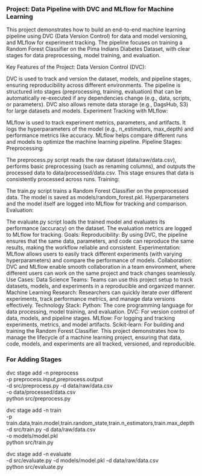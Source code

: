 ### Project: Data Pipeline with DVC and MLflow for Machine Learning
This project demonstrates how to build an end-to-end machine learning pipeline using DVC (Data Version Control) for data and model versioning, and MLflow for experiment tracking. The pipeline focuses on training a Random Forest Classifier on the Pima Indians Diabetes Dataset, with clear stages for data preprocessing, model training, and evaluation.

Key Features of the Project:
Data Version Control (DVC):

DVC is used to track and version the dataset, models, and pipeline stages, ensuring reproducibility across different environments.
The pipeline is structured into stages (preprocessing, training, evaluation) that can be automatically re-executed if any dependencies change (e.g., data, scripts, or parameters).
DVC also allows remote data storage (e.g., DagsHub, S3) for large datasets and models.
Experiment Tracking with MLflow:

MLflow is used to track experiment metrics, parameters, and artifacts.
It logs the hyperparameters of the model (e.g., n_estimators, max_depth) and performance metrics like accuracy.
MLflow helps compare different runs and models to optimize the machine learning pipeline.
Pipeline Stages:
Preprocessing:

The preprocess.py script reads the raw dataset (data/raw/data.csv), performs basic preprocessing (such as renaming columns), and outputs the processed data to data/processed/data.csv.
This stage ensures that data is consistently processed across runs.
Training:

The train.py script trains a Random Forest Classifier on the preprocessed data.
The model is saved as models/random_forest.pkl.
Hyperparameters and the model itself are logged into MLflow for tracking and comparison.
Evaluation:

The evaluate.py script loads the trained model and evaluates its performance (accuracy) on the dataset.
The evaluation metrics are logged to MLflow for tracking.
Goals:
Reproducibility: By using DVC, the pipeline ensures that the same data, parameters, and code can reproduce the same results, making the workflow reliable and consistent.
Experimentation: MLflow allows users to easily track different experiments (with varying hyperparameters) and compare the performance of models.
Collaboration: DVC and MLflow enable smooth collaboration in a team environment, where different users can work on the same project and track changes seamlessly.
Use Cases:
Data Science Teams: Teams can use this project setup to track datasets, models, and experiments in a reproducible and organized manner.
Machine Learning Research: Researchers can quickly iterate over different experiments, track performance metrics, and manage data versions effectively.
Technology Stack:
Python: The core programming language for data processing, model training, and evaluation.
DVC: For version control of data, models, and pipeline stages.
MLflow: For logging and tracking experiments, metrics, and model artifacts.
Scikit-learn: For building and training the Random Forest Classifier.
This project demonstrates how to manage the lifecycle of a machine learning project, ensuring that data, code, models, and experiments are all tracked, versioned, and reproducible.

### For Adding Stages

dvc stage add -n preprocess \
    -p preprocess.input,preprocess.output \
    -d src/preprocess.py -d data/raw/data.csv \
    -o data/processed/data.csv \
    python src/preprocess.py
	
	
dvc stage add -n train \
    -p train.data,train.model,train.random_state,train.n_estimators,train.max_depth \
    -d src/train.py -d data/raw/data.csv \
    -o models/model.pkl \
    python src/train.py
	
dvc stage add -n evaluate \
    -d src/evaluate.py -d models/model.pkl -d data/raw/data.csv \
    python src/evaluate.py
